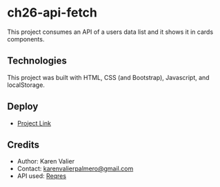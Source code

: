 # ch26-api-fetch

This project consumes an API of a users data list and it shows it in cards components.

## Technologies

This project was built with HTML, CSS (and Bootstrap), Javascript, and localStorage.

## Deploy

- [Project Link](https://userlist-fetch.netlify.app/)



## Credits

- Author: Karen Valier
- Contact: karenvalierpalmero@gmail.com
- API used: [Reqres](https://reqres.in/)